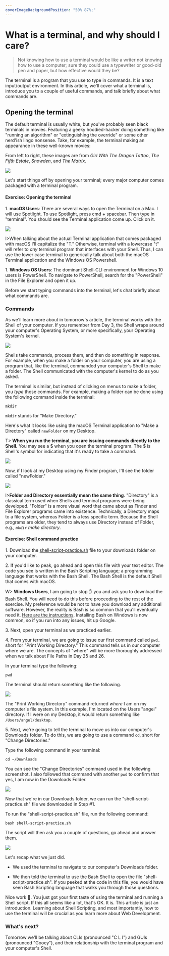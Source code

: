 ```yaml
---
coverImageBackgroundPosition: "50% 87%;"
---
```


# What is a terminal, and why should I care?

> Not knowing how to use a terminal would be like a writer not knowing how to use a computer; sure they could use a typewriter or good-old pen and paper, but how effective would they be?

The terminal is a program that you use to type in commands. It is a text input/output environment. In this article, we'll cover what a terminal is, introduce you to a couple of useful commands, and talk briefly about what commands are.

## Opening the terminal

The default terminal is usually white, but you've probably seen black terminals in movies. Featuring a geeky hoodied-hacker doing something like "running an algorithm" or "extinguishing the override" or some other nerd'ish lingo nonsense. Take, for example, the terminal making an appearance in these well-known movies:

From left to right, these images are from _Girl With The Dragon Tattoo_, _The Fifth Estate_, _Snowden_, and _The Matrix_.

![](public/assets/terminals-hollywood.png)

Let's start things off by opening your terminal; every major computer comes packaged with a terminal program.

#### Exercise: Opening the terminal

1\. **macOS Users**: There are several ways to open the Terminal on a Mac. I will use Spotlight. To use Spotlight, press cmd + spacebar. Then type in "terminal". You should see the Terminal application come up. Click on it.

![](public/assets/terminal-spotlight.png)

I>When talking about the actual Terminal application that comes packaged with macOS I'll capitalize the "T."  Otherwise, terminal with a lowercase "t" will refer to _any_ terminal program that interfaces with your Shell.  Thus, I can use the lower case terminal to generically talk about both the macOS Terminal application and the Windows OS Powershell.

1\. **Windows OS Users**: The dominant Shell-CLI environment for Windows 10 users is PowerShell. To navigate to PowerShell, search for the "PowerShell" in the File Explorer and open it up.

Before we start typing commands into the terminal, let's chat briefly about what commands are.

### Commands

As we'll learn more about in tomorrow's article, the terminal works with the Shell of your computer.  If you remember from Day 3, the Shell wraps around your computer's Operating System, or more specifically, your Operating System's kernel.

![](public/assets/pistachio.png)

Shells take commands, process them, and then do something in response.  For example, when you make a folder on your computer, you are using a program that, like the terminal, commanded your computer's Shell to make a folder.  The Shell communicated with the computer's kernel to do as you asked.

The terminal is similar, but instead of clicking on menus to make a folder, you *type* those commands. For example, making a folder can be done using the following command inside the terminal:

```
mkdir
```

`mkdir` stands for "Make Directory."

Here's what it looks like using the macOS Terminal application to "Make a Directory" called `newFolder` on my Desktop.

T> **When you run the terminal, you are issuing commands directly to the Shell.**  You may see a $ when you open the terminal program.  The $ is Shell's symbol for indicating that it's ready to take a command. 

![](public/assets/mkdir.png)

Now, if I look at my Desktop using my Finder program, I'll see the folder called "newFolder."

![](public/assets/mkdir-2.png)

I>**Folder and Directory essentially mean the same thing**.  "Directory" is a classical term used when Shells and terminal programs were being developed. "Folder" is a more visual word that came about as Finder and File Explorer programs came into existence. Technically, a Directory maps to a file system, whereas Folder is a less specific term. Because the Shell programs are older, they tend to always use Directory instead of Folder, e.g., *`mkdir` make directory*.

#### Exercise: Shell command practice

1\. Download the [shell-script-practice.sh](src/shell-script-practice.sh) file to your downloads folder on your computer.

2\. If you'd like to peak, go ahead and open this file with your text editor.  The code you see is written in the Bash Scripting language; a programming language that works with the Bash Shell.  The Bash Shell is the default Shell that comes with macOS.

W> **Windows Users**, I am going to stop ✋ you and ask you to download the Bash Shell. You will need to do this before proceeding to the rest of the exercise.  My preference would be not to have you download any additional software.  However, the reality is Bash is so common that you'll eventually need it.  [Here are the instructions](https://www.howtogeek.com/249966/how-to-install-and-use-the-linux-bash-shell-on-windows-10/). Installing Bash on Windows is now common, so if you run into any issues, hit up Google.

3\. Next, open your terminal as we practiced earlier.

4\. From your terminal, we are going to issue our first command called `pwd,` short for "Print Working Directory."  This command tells us in our computer where we are.  The concepts of "where" will be more thoroughly addressed when we talk about File Paths in Day 25 and 26. 

In your terminal type the following:

```
pwd
```

The terminal should return something like the following. 

![](public/assets/terminal-1.png)

The "Print Working Directory" command returned *where* I am on my computer's file system.  In this example, I'm located on the Users "angel" directory.  If I were on my Desktop, it would return something like `/Users/angel/desktop`.   

5\. Next, we're going to tell the terminal to move us into our computer's Downloads folder.  To do this, we are going to use a command `cd`, short for "Change Directories."

Type the following command in your terminal:

```
cd ~/Downloads
```

You can see the "Change Directories" command used in the following screenshot. I also followed that command with another `pwd` to confirm that yes, I am now in the Downloads Folder.

![](public/assets/terminal-2.png)

Now that we're in our Downloads folder, we can run the "shell-script-practice.sh" file we downloaded in Step #1.

To run the "shell-script-practice.sh" file, run the following command:
```
bash shell-script-practice.sh
```

The script will then ask you a couple of questions, go ahead and answer them.

![](public/assets/terminal-3.gif)

Let's recap what we just did.
  
  * We used the terminal to navigate to our computer's Downloads folder.

  * We then told the terminal to use the Bash Shell to open the file "shell-script-practice.sh".  If you peeked at the code in this file, you would have seen Bash Scripting language that walks you through those questions.

Nice work 👏.  You just got your first taste of using the terminal and running a Shell script.  If this all seems like a lot, that's OK.  It is.  This article is just an introduction.  Learning about Shell Scripting, and most importantly, how to use the terminal will be crucial as you learn more about Web Development.

### What's next?

Tomorrow we'll be talking about CLIs (pronounced "C L I") and GUIs (pronounced "Gooey"), and their relationship with the terminal program and your computer's Shell.